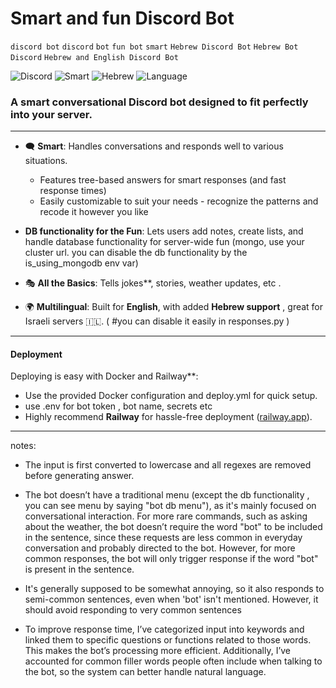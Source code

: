 #  **Smart and fun Discord Bot**   
`discord bot` `discord` `bot` `fun bot` `smart` `Hebrew Discord Bot` `Hebrew Bot` `Discord` `Hebrew and English Discord Bot` 

![Discord](https://img.shields.io/badge/Discord-Bot-blue)
![Smart](https://img.shields.io/badge/Smart-Bot-green)
![Hebrew](https://img.shields.io/badge/Hebrew-Bot-orange)
![Language](https://img.shields.io/badge/Language-Hebrew%20%26%20English-red)
### A smart conversational Discord bot designed to fit perfectly into your server.

---

- 🗨️ **Smart**: Handles conversations and responds well to various situations.  
  - Features tree-based answers for smart responses (and fast response times)  
  - Easily customizable to suit your needs - recognize the patterns and recode it however you like 
-  **DB functionality for the Fun**: Lets users add notes, create lists, and handle database functionality for server-wide fun (mongo, use your cluster url. you can disable the db functionality by the is_using_mongodb env var)

- 🎭 **All the Basics**: Tells jokes**, stories,  weather updates, etc .  
- 🌍 **Multilingual**: Built for **English**, with added **Hebrew support** , great for Israeli servers 🇮🇱. ( #you can disable it easily in responses.py )  

---

#### **Deployment**  
Deploying is easy with Docker and Railway**:  
- Use the provided Docker configuration and deploy.yml
  for quick setup.
- use .env for bot token , bot name, secrets etc
- Highly recommend **Railway** for hassle-free deployment ([railway.app](https://railway.app)).  

---

notes:
- The input is first converted to lowercase and all regexes are removed before generating answer.

- The bot doesn’t have a traditional menu (except the db functionality , you can see menu by saying "bot db menu"),
as it's mainly focused on conversational interaction. For more rare commands, such as asking about the weather, the bot doesn’t require the word "bot" to be included in the sentence, since these requests are less common in everyday conversation and probably directed to the bot. However, for more common responses, the bot will only trigger response if the word "bot" is present in the sentence.

 - It's generally supposed to be somewhat annoying, so it also responds to semi-common sentences, even when 'bot' isn't mentioned. However, it should avoid responding to very common sentences

- To improve response time, I’ve categorized input into keywords and linked them to specific questions or functions related to those words. This makes the bot’s processing more efficient. Additionally, I’ve accounted for common filler words people often include when talking to the bot, so the system can better handle natural language.

 

